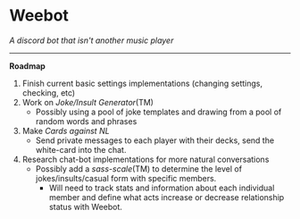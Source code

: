 # Weebot

*A discord bot that isn't another music player*

----
**Roadmap**

 1. Finish current basic settings implementations (changing settings, checking, etc)
 2. Work on *Joke/Insult Generator*(TM)
	- Possibly using a pool of joke templates and drawing from a pool of random words and phrases
 3.  Make *Cards against NL*
		- Send private messages to each player with their decks, send the white-card into the chat.
 4. Research chat-bot implementations for more natural conversations
	 - Possibly add a *sass-scale*(TM) to determine the level of jokes/insults/casual form with specific members.
		 - Will need to track stats and information about each individual member and define what acts increase or decrease relationship status with Weebot.
